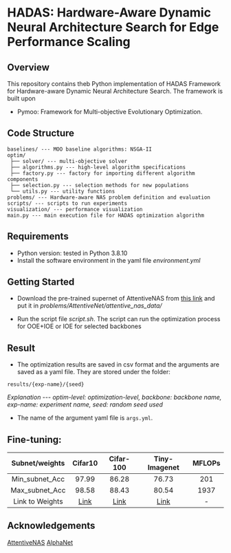 # HADAS: Hardware-Aware Dynamic Neural Architecture Search for Edge Performance Scaling

## Overview

This repository contains theb Python implementation of HADAS Framework for Hardware-aware Dynamic Neural Architecture Search. The framework is built upon 
- Pymoo: Framework for Multi-objective Evolutionary Optimization.


## Code Structure

```
baselines/ --- MOO baseline algorithms: NSGA-II
optim/
 ├── solver/ --- multi-objective solver
 ├── algorithms.py --- high-level algorithm specifications
 ├── factory.py --- factory for importing different algorithm components
 ├── selection.py --- selection methods for new populations
 └── utils.py --- utility functions
problems/ --- Hardware-aware NAS problem definition and evaluation
scripts/ --- scripts to run experiments
visualization/ --- performance visualization
main.py --- main execution file for HADAS optimization algorithm
```

## Requirements

- Python version: tested in Python 3.8.10
- Install the software environment in the yaml file *environment.yml*

## Getting Started

- Download the pre-trained supernet of AttentiveNAS from [this link](https://drive.google.com/file/d/1cCla-OQNIAn-rjsY2b832DuP59ZKr8uh/view?usp=sharing) and put it in *problems/AttentiveNet/attentive_nas_data/*

- Run the script file *script.sh*. The script can run the optimization process for OOE+IOE or IOE for selected backbones


## Result

- The optimization results are saved in csv format and the arguments are saved as a yaml file. They are stored under the folder:

```
results/{exp-name}/{seed}
```

*Explanation --- optim-level: optimization-level, backbone: backbone name, exp-name: experiment name, seed: random seed used*

- The name of the argument yaml file is `args.yml`.


## Fine-tuning:
    
| Subnet/weights | Cifar10 | Cifar-100 | Tiny-Imagenet | MFLOPs |
|:---:|:---:|:---:|:---:|:---:|
| Min_subnet_Acc | 97.99 | 86.28 | 76.73 | 201 |
| Max_subnet_Acc | 98.58 | 88.43 | 80.54 | 1937 |
| Link to Weights | [Link](https://drive.google.com/drive/folders/1IwvWd8oswS6YBGhu-32YHhXRKqFBnDaF?usp=sharing) | [Link](https://drive.google.com/drive/folders/1hcgG8Jcp_iiJR6ekjlNjdGm7ThEVw-bB?usp=sharing) | [Link](https://drive.google.com/drive/folders/1n3eeX7g8c-MUNWizda3LBZwC5qIN1aKb?usp=sharing) | - |



## Acknowledgements

[AttentiveNAS](https://github.com/facebookresearch/AttentiveNAS)
[AlphaNet](https://github.com/facebookresearch/AlphaNet)
